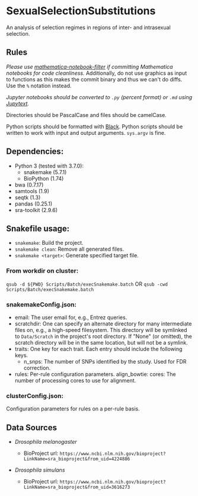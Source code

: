 # SexualSelectionSubstitutions
An analysis of selection regimes in regions of inter- and intrasexual selection.

## Rules

*Please use
[mathematica-notebook-filter](https://github.com/JP-Ellis/mathematica-notebook-filter)
if committing Mathematica notebooks for code cleanliness.*
Additionally, do not use graphics as input to functions as this makes the commit
binary and thus we can't do diffs. Use the `%` notation instead.

*Jupyter notebooks should be converted to `.py` (percent format) or `.md`
using [Jupytext](https://github.com/mwouts/jupytext).*

Directories should be PascalCase and files should be camelCase.

Python scripts should be formatted with [Black](https://github.com/psf/black).
Python scripts should be written to work with input and output arguments.
`sys.argv` is fine.

## Dependencies:

- Python 3 (tested with 3.7.0):
    - snakemake (5.7.1)
    - BioPython (1.74)
- bwa (0.7.17)
- samtools (1.9)
- seqtk (1.3)
- pandas (0.25.1)
- sra-toolkit (2.9.6)

## Snakefile usage:

- `snakemake`: Build the project.
- `snakemake clean`: Remove all generated files.
- `snakemake <target>`: Generate specified target file.


### From workdir on cluster:

`qsub -d ${PWD} Scripts/Batch/execSnakemake.batch` OR
`qsub -cwd Scripts/Batch/execSnakemake.batch`

### snakemakeConfig.json:

- email: The user email for, e.g., Entrez queries.
- scratchdir: One can specify an alternate directory for many intermediate
    files on, e.g., a high-speed filesystem. This directory will be symlinked
    to `Data/Scratch` in the project's root directory. If "None" (or omitted),
    the scratch directory will be in the same location, but will not be a
    symlink.
- traits: One key for each trait. Each entry should include the following keys.
    - n_snps: The number of SNPs identified by the study. Used for FDR correction.
- rules: Per-rule configuration parameters.
    align_bowtie:
        cores: The number of processing cores to use for alignment.

### clusterConfig.json:

Configuration parameters for rules on a per-rule basis.

## Data Sources

- *Drosophila melanogaster*
    - BioProject url: `https://www.ncbi.nlm.nih.gov/bioproject?LinkName=sra_bioproject&from_uid=4224886`

- *Drosophila simulans*
    - BioProject url: `https://www.ncbi.nlm.nih.gov/bioproject?LinkName=sra_bioproject&from_uid=3616273`
